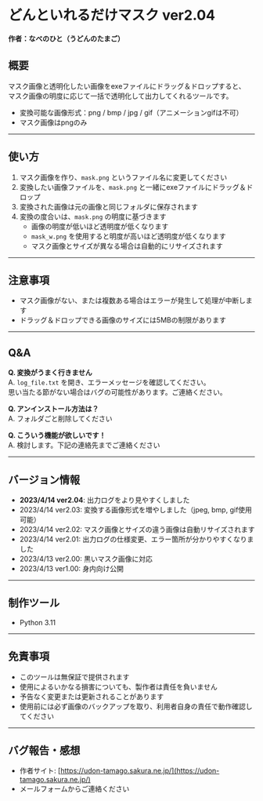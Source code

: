 # どんといれるだけマスク ver2.04
**作者：なべのひと（うどんのたまご）**

## 概要
マスク画像と透明化したい画像をexeファイルにドラッグ＆ドロップすると、  
マスク画像の明度に応じて一括で透明化して出力してくれるツールです。

- 変換可能な画像形式：png / bmp / jpg / gif（アニメーションgifは不可）  
- マスク画像はpngのみ

---

## 使い方
1. マスク画像を作り、`mask.png` というファイル名に変更してください  
2. 変換したい画像ファイルを、`mask.png` と一緒にexeファイルにドラッグ＆ドロップ  
3. 変換された画像は元の画像と同じフォルダに保存されます  
4. 変換の度合いは、`mask.png` の明度に基づきます  
   - 画像の明度が低いほど透明度が低くなります  
   - `mask_w.png` を使用すると明度が高いほど透明度が低くなります  
   - マスク画像とサイズが異なる場合は自動的にリサイズされます

---

## 注意事項
- マスク画像がない、または複数ある場合はエラーが発生して処理が中断します  
- ドラッグ＆ドロップできる画像のサイズには5MBの制限があります

---

## Q&A

**Q. 変換がうまく行きません**  
A. `log_file.txt` を開き、エラーメッセージを確認してください。  
   思い当たる節がない場合はバグの可能性があります。ご連絡ください。

**Q. アンインストール方法は？**  
A. フォルダごと削除してください

**Q. こういう機能が欲しいです！**  
A. 検討します。下記の連絡先までご連絡ください

---

## バージョン情報
- **2023/4/14 ver2.04**: 出力ログをより見やすくしました  
- 2023/4/14 ver2.03: 変換する画像形式を増やしました（jpeg, bmp, gif使用可能）  
- 2023/4/14 ver2.02: マスク画像とサイズの違う画像は自動リサイズされます  
- 2023/4/14 ver2.01: 出力ログの仕様変更、エラー箇所が分かりやすくなりました  
- 2023/4/13 ver2.00: 黒いマスク画像に対応  
- 2023/4/13 ver1.00: 身内向け公開

---

## 制作ツール
- Python 3.11

---

## 免責事項
- このツールは無保証で提供されます  
- 使用によるいかなる損害についても、製作者は責任を負いません  
- 予告なく変更または更新されることがあります  
- 使用前には必ず画像のバックアップを取り、利用者自身の責任で動作確認してください

---

## バグ報告・感想
- 作者サイト: [https://udon-tamago.sakura.ne.jp/](https://udon-tamago.sakura.ne.jp/)  
- メールフォームからご連絡ください
